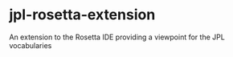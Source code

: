 # jpl-rosetta-extension
An extension to the Rosetta IDE providing a viewpoint for the JPL vocabularies
